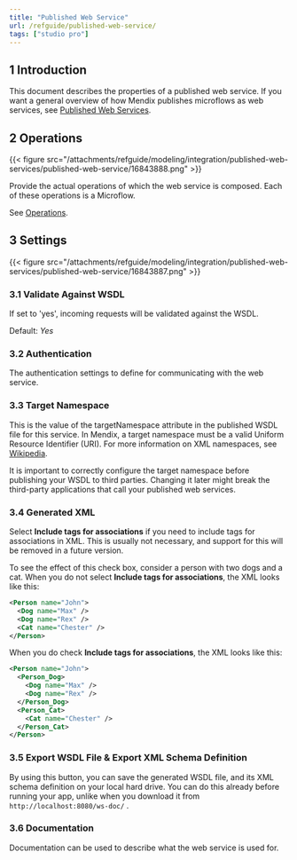 ```yaml
---
title: "Published Web Service"
url: /refguide/published-web-service/
tags: ["studio pro"]
---
```


## 1 Introduction

This document describes the properties of a published web service. If you want a general overview of how Mendix publishes microflows as web services, see [Published Web Services](/refguide/published-web-services/).

## 2 Operations

{{< figure src="/attachments/refguide/modeling/integration/published-web-services/published-web-service/16843888.png" >}}

Provide the actual operations of which the web service is composed. Each of these operations is a Microflow.

See [Operations](/refguide/operations/).

## 3 Settings

{{< figure src="/attachments/refguide/modeling/integration/published-web-services/published-web-service/16843887.png" >}}

### 3.1 Validate Against WSDL

If set to 'yes', incoming requests will be validated against the WSDL.

Default: *Yes*

### 3.2 Authentication

The authentication settings to define for communicating with the web service.

### 3.3 Target Namespace

This is the value of the targetNamespace attribute in the published WSDL file for this service. In Mendix, a target namespace must be a valid Uniform Resource Identifier (URI). For more information on XML namespaces, see [Wikipedia](http://en.wikipedia.org/wiki/XML_namespace).

It is important to correctly configure the target namespace before publishing your WSDL to third parties. Changing it later might break the third-party applications that call your published web services.

### 3.4 Generated XML

Select **Include tags for associations** if you need to include tags for associations in XML. This is usually not necessary, and support for this will be removed in a future version.

To see the effect of this check box, consider a person with two dogs and a cat. When you do not select **Include tags for associations**, the XML looks like this:

```xml
<Person name="John">
  <Dog name="Max" />
  <Dog name="Rex" />
  <Cat name="Chester" />
</Person>
```

When you do check **Include tags for associations**, the XML looks like this:

```xml
<Person name="John">
  <Person_Dog>
    <Dog name="Max" />
    <Dog name="Rex" />
  </Person_Dog>
  <Person_Cat>
    <Cat name="Chester" />
  </Person_Cat> 
</Person>
```

### 3.5 Export WSDL File & Export XML Schema Definition

By using this button, you can save the generated WSDL file, and its XML schema definition on your local hard drive. You can do this already before running your app, unlike when you download it from `http://localhost:8080/ws-doc/` .

### 3.6 Documentation

Documentation can be used to describe what the web service is used for.

